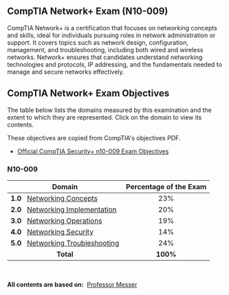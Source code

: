 ## CompTIA Network+ Exam (N10-009)

CompTIA Network+ is a certification that focuses on networking concepts and skills, ideal for individuals pursuing roles in network administration or support. It covers topics such as network design, configuration, management, and troubleshooting, including both wired and wireless networks. Network+ ensures that candidates understand networking technologies and protocols, IP addressing, and the fundamentals needed to manage and secure networks effectively.

## CompTIA Network+ Exam Objectives

The table below lists the domains measured by this examination and the extent to which they are represented. Click on the domain to view its contents.

These objectives are copied from CompTIA's objectives PDF.

- [Official CompTIA Security+ n10-009 Exam Objectives](https://partners.comptia.org/docs/default-source/resources/comptia-network-n10-009-exam-objectives-(4-0))

### N10-009

| Domain                                      | Percentage of the Exam |
|---------------------------------------------|:-----------------------:|
| **1.0** &nbsp;&nbsp;[Networking Concepts]() | 23% |
| **2.0** &nbsp;&nbsp;[Networking Implementation]() | 20% |
| **3.0** &nbsp;&nbsp;[Networking Operations]() | 19% |
| **4.0** &nbsp;&nbsp;[Networking Security]() | 14% |
| **5.0** &nbsp;&nbsp;[Networking Troubleshooting]() | 24% |
| <div align="center">**Total**</div> | **100%** |

<br>

**All contents are based on:** &nbsp;[Professor Messer](https://www.professormesser.com/)